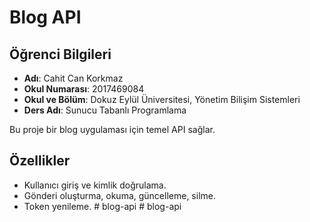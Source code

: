 # Blog API

## Öğrenci Bilgileri
- **Adı**: Cahit Can Korkmaz
- **Okul Numarası**: 2017469084
- **Okul ve Bölüm**: Dokuz Eylül Üniversitesi, Yönetim Bilişim Sistemleri
- **Ders Adı**: Sunucu Tabanlı Programlama

Bu proje bir blog uygulaması için temel API sağlar.

## Özellikler
- Kullanıcı giriş ve kimlik doğrulama.
- Gönderi oluşturma, okuma, güncelleme, silme.
- Token yenileme.
#   b l o g - a p i  
 #   b l o g - a p i  
 